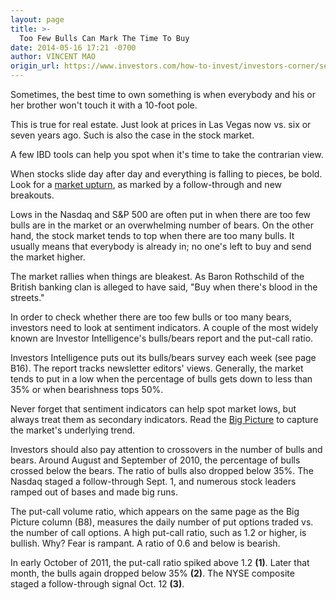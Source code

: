 ```yaml
---
layout: page
title: >-
  Too Few Bulls Can Mark The Time To Buy
date: 2014-05-16 17:21 -0700
author: VINCENT MAO
origin_url: https://www.investors.com/how-to-invest/investors-corner/sentiment-indicators-can-help-spot-bottoms
---
```





Sometimes, the best time to own something is when everybody and his or her brother won't touch it with a 10-foot pole.


This is true for real estate. Just look at prices in Las Vegas now vs. six or seven years ago. Such is also the case in the stock market.


A few IBD tools can help you spot when it's time to take the contrarian view.


When stocks slide day after day and everything is falling to pieces, be bold. Look for a [market upturn](http://leaderboard.investors.com/thebigpicture/ibdetfmarketstrategy.aspx), as marked by a follow-through and new breakouts.


Lows in the Nasdaq and S&P 500 are often put in when there are too few bulls are in the market or an overwhelming number of bears. On the other hand, the stock market tends to top when there are too many bulls. It usually means that everybody is already in; no one's left to buy and send the market higher.


The market rallies when things are bleakest. As Baron Rothschild of the British banking clan is alleged to have said, "Buy when there's blood in the streets."


In order to check whether there are too few bulls or too many bears, investors need to look at sentiment indicators. A couple of the most widely known are Investor Intelligence's bulls/bears report and the put-call ratio.


Investors Intelligence puts out its bulls/bears survey each week (see page B16). The report tracks newsletter editors' views. Generally, the market tends to put in a low when the percentage of bulls gets down to less than 35% or when bearishness tops 50%.


Never forget that sentiment indicators can help spot market lows, but always treat them as secondary indicators. Read the [Big Picture](http://education.investors.com/investors-corner/701188-sentiment-indicators-can-help-spot-bottoms.htm#disqus_thread) to capture the market's underlying trend.


Investors should also pay attention to crossovers in the number of bulls and bears. Around August and September of 2010, the percentage of bulls crossed below the bears. The ratio of bulls also dropped below 35%. The Nasdaq staged a follow-through Sept. 1, and numerous stock leaders ramped out of bases and made big runs.


The put-call volume ratio, which appears on the same page as the Big Picture column (B8), measures the daily number of put options traded vs. the number of call options. A high put-call ratio, such as 1.2 or higher, is bullish. Why? Fear is rampant. A ratio of 0.6 and below is bearish.


In early October of 2011, the put-call ratio spiked above 1.2 **(1)**. Later that month, the bulls again dropped below 35% **(2)**. The NYSE composite staged a follow-through signal Oct. 12 **(3)**.





